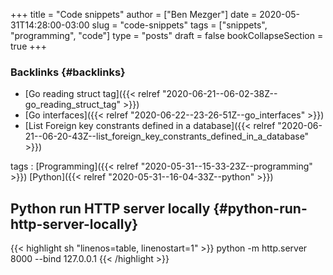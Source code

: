 +++
title = "Code snippets"
author = ["Ben Mezger"]
date = 2020-05-31T14:28:00-03:00
slug = "code-snippets"
tags = ["snippets", "programming", "code"]
type = "posts"
draft = false
bookCollapseSection = true
+++

### Backlinks {#backlinks}

-   [Go reading struct tag]({{< relref "2020-06-21--06-02-38Z--go_reading_struct_tag" >}})
-   [Go interfaces]({{< relref "2020-06-22--23-26-51Z--go_interfaces" >}})
-   [List Foreign key constrants defined in a database]({{< relref "2020-06-21--06-20-43Z--list_foreign_key_constrants_defined_in_a_database" >}})

tags
: [Programming]({{< relref "2020-05-31--15-33-23Z--programming" >}}) [Python]({{< relref "2020-05-31--16-04-33Z--python" >}})


## Python run HTTP server locally {#python-run-http-server-locally}

{{< highlight sh "linenos=table, linenostart=1" >}}
python -m http.server 8000 --bind 127.0.0.1
{{< /highlight >}}
